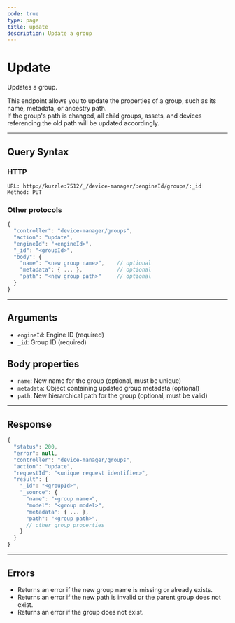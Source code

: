 ```yaml
---
code: true
type: page
title: update
description: Update a group
---
```


# Update

Updates a group.

This endpoint allows you to update the properties of a group, such as its name, metadata, or ancestry path.  
If the group's path is changed, all child groups, assets, and devices referencing the old path will be updated accordingly.

---

## Query Syntax

### HTTP

```http
URL: http://kuzzle:7512/_/device-manager/:engineId/groups/:_id
Method: PUT
```

### Other protocols

```js
{
  "controller": "device-manager/groups",
  "action": "update",
  "engineId": "<engineId>",
  "_id": "<groupId>",
  "body": {
    "name": "<new group name>",    // optional
    "metadata": { ... },           // optional
    "path": "<new group path>"     // optional
  }
}
```

---

## Arguments

- `engineId`: Engine ID (required)
- `_id`: Group ID (required)

## Body properties

- `name`: New name for the group (optional, must be unique)
- `metadata`: Object containing updated group metadata (optional)
- `path`: New hierarchical path for the group (optional, must be valid)

---

## Response

```js
{
  "status": 200,
  "error": null,
  "controller": "device-manager/groups",
  "action": "update",
  "requestId": "<unique request identifier>",
  "result": {
    "_id": "<groupId>",
    "_source": {
      "name": "<group name>",
      "model": "<group model>",
      "metadata": { ... },
      "path": "<group path>",
      // other group properties
    }
  }
}
```

---

## Errors

- Returns an error if the new group name is missing or already exists.
- Returns an error if the new path is invalid or the parent group does not exist.
- Returns an error if the group does not exist.